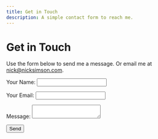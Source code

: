 ```yaml
---
title: Get in Touch
description: A simple contact form to reach me.
---
```


# Get in Touch

Use the form below to send me a message. Or email me at <a href="mailto:nick@nicksimson.com">nick@nicksimson.com</a>.

<form name="contact" method="POST" data-netlify="true">
  <p>
    <label>Your Name: <input type="text" name="name" /></label>
  </p>
  <p>
    <label>Your Email: <input type="email" name="email" /></label>
  </p>
  <p>
    <label>Message: <textarea name="message"></textarea></label>
  </p>
  <p>
    <button type="submit">Send</button>
  </p>
</form>
